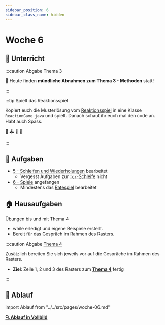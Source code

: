 ```yaml
---
sidebar_position: 6
sidebar_class_name: hidden
---
```


# Woche 6

<div class="grid"><div>

## :school: Unterricht 

:::caution Abgabe Thema 3

:checkered_flag: Heute finden **mündliche Abnahmen zum Thema 3 - Methoden**
statt!

:::

:::tip Spielt das Reaktionsspiel

Kopiert euch die Musterlösung vom [Reaktionsspiel](../6a-spiele/reaktionsspiel.md) in eine Klasse
`ReactionGame.java` und spielt. Danach schaut ihr euch mal den code an.
Habt auch Spass.

:gun: :joystick: :star2: :rainbow:

:::

## :pencil: Aufgaben
- [5 - Schleifen und Wiederholungen](../5a-while) bearbeitet
  - Vergesst Aufgaben zur [`for`-Schleife](../5a-while/for.md#-aufgaben)
    nicht
- [6 - Spiele](../6a-spiele/index.md) angefangen
  - Mindestens das [Ratespiel](../6a-spiele/ratespiel.md) bearbeitet

</div><div>

## :house: Hausaufgaben

Übungen bis und mit Thema 4

- while erledigt und eigene Beispiele erstellt.
- Bereit für das Gespräch im Rahmen des Rasters.

:::caution Abgabe [Thema 4](../beurteilungen/LB1.md/#themendokumente)

Zusätzlich bereiten Sie sich jeweils vor auf die Gespräche im Rahmen des
Rasters.

- **Ziel**: Zeile 1, 2 und 3 des Rasters zum **[Thema 4](../beurteilungen/LB1.md/#themendokumente)** fertig

:::

</div></div>

## :compass: Ablauf

import Ablauf from "../../src/pages/woche-06.md"

<Ablauf />

**[:mag: Ablauf in Vollbild](pathname:///woche-06)**
